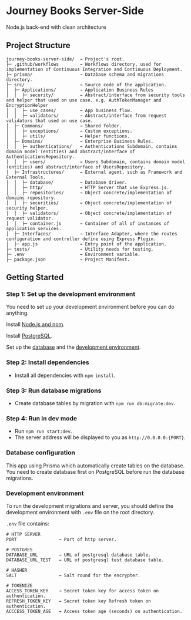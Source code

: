 # Journey Books Server-Side
Node.js back-end with clean architecture

## Project Structure

```
journey-books-server-side/  → Project's root.
├─ .github/workflows        → Workflows directory, used for implementation of Continuous Integration and Continuous Deployment.
├─ prisma/                  → Database schema and migrations directory.
├─ src/                     → Source code of the application.
│  ├─ Applications/         → Application Business Rules
│  │  ├─ security/          → Abstract/interface from security tools and helper that used on use case. e.g. AuthTokenManager and EncryptionHelper
│  │  ├─ use_cases/         → App business flow.
│  │  ├─ validators/        → Abstract/interface from request validators that used on use case.
│  ├─ Commons/              → Shared folder.
│  │  ├─ exceptions/        → Custom exceptions.
│  │  ├─ utils/             → Helper functions.
│  ├─ Domains/              → Enterprise Business Rules.
│  │  ├─ authentications/   → Authentications Subdomain, contains domain model (entities) and abstract/interface of AuthenticationsRepository.
│  │  ├─ users/             → Users Subdomain, contains domain model (entities) and abstract/interface of UsersRepository.
│  ├─ Infrastructures/      → External agent, such as Framework and External Tools.
│  │  ├─ database/          → Database driver.
│  │  ├─ http/              → HTTP Server that use Express.js.
│  │  ├─ repositories/      → Object concrete/implementation of domains repository.
│  │  ├─ securities/        → Object concrete/implementation of security helper.
│  │  ├─ validators/        → Object concrete/implementation of request validator.
│  │  ├─ container.js       → Container of all of instances of application services.
│  ├─ Interfaces/           → Interface Adapter, where the routes configuration and controller define using Express Plugin.
│  ├─ app.js                → Entry point of the application.
├─ tests/                   → Utility needs for testing.
├─ .env                     → Environment variable.
├─ package.json             → Project Manifest.

```

## Getting Started

### Step 1: Set up the development environment

You need to set up your development environment before you can do anything.

Install [Node.js and npm](https://nodejs.org/en/download/).

Install [PostgreSQL](https://www.postgresql.org/download/).

Set up the [database](https://github.com/alexadamm/journey-books-server-side#database-configuration) and the [development environment](https://github.com/alexadamm/journey-books-server-side#development-environment).

### Step 2: Install dependencies

- Install all dependencies with `npm install`.

### Step 3: Run database migrations

- Create database tables by migration with `npm run db:migrate:dev`.

### Step 4: Run in dev mode

- Run `npm run start:dev`.
- The server address will be displayed to you as `http://0.0.0.0:{PORT}`.


### Database configuration

This app using Prisma which automatically create tables on the database. You need to create database first on PostgreSQL before run the database migrations.

### Development environment

To run the development migrations and server, you should define the development environment with `.env` file on the root directory.

`.env` file contains:

```
# HTTP SERVER
PORT                → Port of http server.

# POSTGRES
DATABASE_URL        → URL of postgresql database table.
DATABASE_URL_TEST   → URL of postgresql test database table.

# HASHER
SALT                → Salt round for the encrypter.

# TOKENIZE
ACCESS_TOKEN_KEY    → Secret token key for access token on authentication.
REFRESH_TOKEN_KEY   → Secret token key Refresh token on authentication.
ACCCESS_TOKEN_AGE   → Access token age (seconds) on authentication.
```